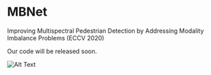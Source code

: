 # MBNet
Improving Multispectral Pedestrian Detection by Addressing Modality Imbalance Problems (ECCV 2020)

Our code will be released soon.

![Alt Text](https://wx3.sinaimg.cn/mw1024/006hIxlngy1ggvgz7dizrg30dc05ckjw.gif)


